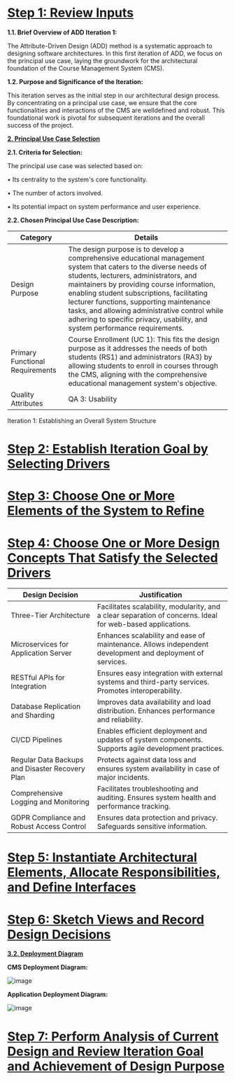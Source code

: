 # <ins>Step 1: Review Inputs</ins>

__1.1. Brief Overview of ADD Iteration 1:__

The Attribute-Driven Design (ADD) method is a systematic approach to designing software architectures. In this first iteration of ADD, we focus on the principal use case, laying the groundwork for the architectural foundation of the Course Management System (CMS).

__1.2. Purpose and Significance of the Iteration:__

This iteration serves as the initial step in our architectural design process. By concentrating on a principal use case, we ensure that the core functionalities and interactions of the CMS are welldefined and robust. This foundational work is pivotal for subsequent iterations and the overall success of the project.

__<ins> 2. Principal Use Case Selection</ins>__

__2.1. Criteria for Selection:__

The principal use case was selected based on:

• Its centrality to the system's core functionality.

• The number of actors involved.

• Its potential impact on system performance and user experience.

__2.2. Chosen Principal Use Case Description:__

| Category  | Details |
| ------------- | ------------- |
| Design Purpose  | The design purpose is to develop a comprehensive educational management system that caters to the diverse needs of students, lecturers, administrators, and maintainers by providing course information, enabling student subscriptions, facilitating lecturer functions, supporting maintenance tasks, and allowing administrative control while adhering to specific privacy, usability, and system performance requirements.  |
| Primary Functional Requirements  | Course Enrollment (UC 1): This fits the design purpose as it addresses the needs of both students (RS1) and administrators (RA3) by allowing students to enroll in courses through the CMS, aligning with the comprehensive educational management system's objective.  |
| Quality Attributes   | QA 3: Usability  |

Iteration 1: Establishing an Overall System Structure

# <ins>Step 2: Establish Iteration Goal by Selecting Drivers</ins>

# <ins>Step 3: Choose One or More Elements of the System to Refine</ins>

# <ins>Step 4: Choose One or More Design Concepts That Satisfy the Selected Drivers</ins>

| Design Decision   | Justification |
| ------------- | ------------- |
| Three-Tier Architecture  | Facilitates scalability, modularity, and a clear separation of concerns. Ideal for web-based applications.  |
| Microservices for Application Server  | Enhances scalability and ease of maintenance. Allows independent development and deployment of services.  |
| RESTful APIs for Integration  | Ensures easy integration with external systems and third-party services. Promotes interoperability.  |
| Database Replication and Sharding  | Improves data availability and load distribution. Enhances performance and reliability.  |
| CI/CD Pipelines   | Enables efficient deployment and updates of system components. Supports agile development practices.  |
| Regular Data Backups and Disaster Recovery Plan  | Protects against data loss and ensures system availability in case of major incidents.  |
| Comprehensive Logging and Monitoring  | Facilitates troubleshooting and auditing. Ensures system health and performance tracking.  |
| GDPR Compliance and Robust Access Control  | Ensures data protection and privacy. Safeguards sensitive information.  |

# <ins>Step 5: Instantiate Architectural Elements, Allocate Responsibilities, and Define Interfaces</ins>

# <ins>Step 6: Sketch Views and Record Design Decisions</ins>

__<ins>3.2. Deployment Diagram</ins>__

__CMS Deployment Diagram:__

![image](https://github.com/Muji90/Assignment-1-Design-Patterns/assets/145510715/4cdaab35-1809-4138-af5f-31d25ad6b31a)

__Application Deployment Diagram:__

![image](https://github.com/Muji90/Assignment-1-Design-Patterns/assets/145510715/b8535750-ee1e-4654-b8d9-fb20db69c542)

# <ins>Step 7: Perform Analysis of Current Design and Review Iteration Goal and Achievement of Design Purpose</ins>
